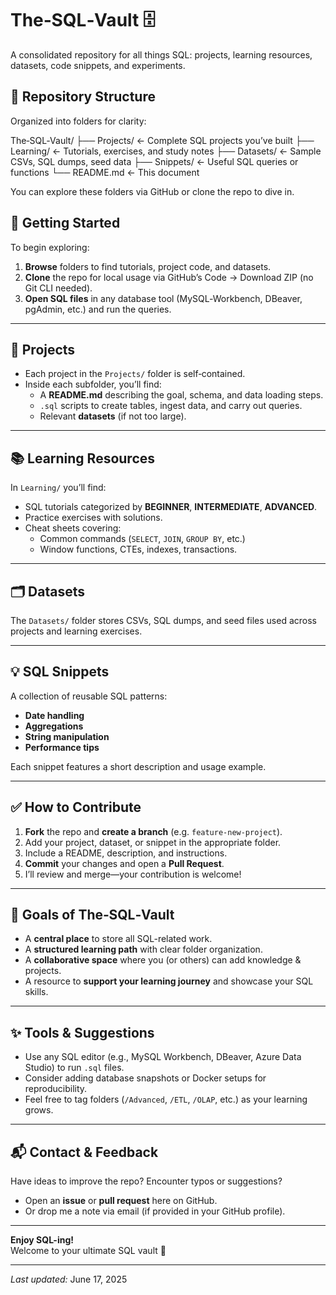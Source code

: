 # The‑SQL‑Vault 🗄️

A consolidated repository for all things SQL: projects, learning resources, datasets, code snippets, and experiments.

## 📁 Repository Structure

Organized into folders for clarity:

The‑SQL‑Vault/
├── Projects/ ← Complete SQL projects you’ve built
├── Learning/ ← Tutorials, exercises, and study notes
├── Datasets/ ← Sample CSVs, SQL dumps, seed data
├── Snippets/ ← Useful SQL queries or functions
└── README.md ← This document

You can explore these folders via GitHub or clone the repo to dive in.

## 🚀 Getting Started

To begin exploring:

1. **Browse** folders to find tutorials, project code, and datasets.
2. **Clone** the repo for local usage via GitHub’s Code → Download ZIP (no Git CLI needed).
3. **Open SQL files** in any database tool (MySQL‑Workbench, DBeaver, pgAdmin, etc.) and run the queries.

---

## 🧩 Projects

- Each project in the `Projects/` folder is self‑contained.
- Inside each subfolder, you’ll find:
  - A **README.md** describing the goal, schema, and data loading steps.
  - `.sql` scripts to create tables, ingest data, and carry out queries.
  - Relevant **datasets** (if not too large).

---

## 📚 Learning Resources

In `Learning/` you’ll find:
- SQL tutorials categorized by **BEGINNER**, **INTERMEDIATE**, **ADVANCED**.
- Practice exercises with solutions.
- Cheat sheets covering:
  - Common commands (`SELECT`, `JOIN`, `GROUP BY`, etc.)
  - Window functions, CTEs, indexes, transactions.

---

## 🗂️ Datasets

The `Datasets/` folder stores CSVs, SQL dumps, and seed files used across projects and learning exercises.

---

## 💡 SQL Snippets

A collection of reusable SQL patterns:
- **Date handling**
- **Aggregations**
- **String manipulation**
- **Performance tips**

Each snippet features a short description and usage example.

---

## ✅ How to Contribute

1. **Fork** the repo and **create a branch** (e.g. `feature-new‑project`).
2. Add your project, dataset, or snippet in the appropriate folder.
3. Include a README, description, and instructions.
4. **Commit** your changes and open a **Pull Request**.
5. I’ll review and merge—your contribution is welcome!

---

## 🎯 Goals of The‑SQL‑Vault

- A **central place** to store all SQL-related work.
- A **structured learning path** with clear folder organization.
- A **collaborative space** where you (or others) can add knowledge & projects.
- A resource to **support your learning journey** and showcase your SQL skills.

---

## ✨ Tools & Suggestions

- Use any SQL editor (e.g., MySQL Workbench, DBeaver, Azure Data Studio) to run `.sql` files.
- Consider adding database snapshots or Docker setups for reproducibility.
- Feel free to tag folders (`/Advanced`, `/ETL`, `/OLAP`, etc.) as your learning grows.

---

## 📬 Contact & Feedback

Have ideas to improve the repo? Encounter typos or suggestions?

- Open an **issue** or **pull request** here on GitHub.
- Or drop me a note via email (if provided in your GitHub profile).

---

**Enjoy SQL-ing!**  
Welcome to your ultimate SQL vault 🧠

---

*Last updated:* June 17, 2025
